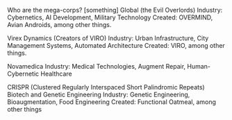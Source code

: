 Who are the mega-corps?
[something] Global (the Evil Overlords)
Industry: Cybernetics, AI Development, Military Technology
Created: OVERMIND, Avian Androids, among other things.

Virex Dynamics (Creators of VIRO)
Industry: Urban Infrastructure, City Management Systems, Automated Architecture
Created: VIRO, among other things.

Novamedica
Industry: Medical Technologies, Augment Repair, Human-Cybernetic Healthcare

CRISPR (Clustered Regularly Interspaced Short Palindromic Repeats) Biotech and Genetic Engineering
Industry: Genetic Engineering, Bioaugmentation, Food Engineering
Created: Functional Oatmeal, among other things
